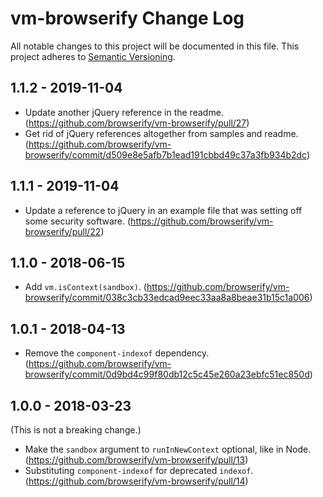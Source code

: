 # vm-browserify Change Log
All notable changes to this project will be documented in this file.
This project adheres to [Semantic Versioning](http://semver.org/).

## 1.1.2 - 2019-11-04
* Update another jQuery reference in the readme. (https://github.com/browserify/vm-browserify/pull/27)
* Get rid of jQuery references altogether from samples and readme. (https://github.com/browserify/vm-browserify/commit/d509e8e5afb7b1ead191cbbd49c37a3fb934b2dc)

## 1.1.1 - 2019-11-04
* Update a reference to jQuery in an example file that was setting off some security software. (https://github.com/browserify/vm-browserify/pull/22)

## 1.1.0 - 2018-06-15
* Add `vm.isContext(sandbox)`. (https://github.com/browserify/vm-browserify/commit/038c3cb33edcad9eec33aa8a8beae31b15c1a006)

## 1.0.1 - 2018-04-13
* Remove the `component-indexof` dependency. (https://github.com/browserify/vm-browserify/commit/0d9bd4c99f80db12c5c45e260a23ebfc51ec850d)

## 1.0.0 - 2018-03-23

(This is not a breaking change.)

* Make the `sandbox` argument to `runInNewContext` optional, like in Node. (https://github.com/browserify/vm-browserify/pull/13)
* Substituting `component-indexof` for deprecated `indexof`. (https://github.com/browserify/vm-browserify/pull/14)

